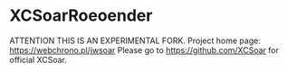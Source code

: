 XCSoarRoeoender
===============

ATTENTION THIS IS AN EXPERIMENTAL FORK.
Project home page: https://webchrono.pl/jwsoar
Please go to https://github.com/XCSoar for official XCSoar.
